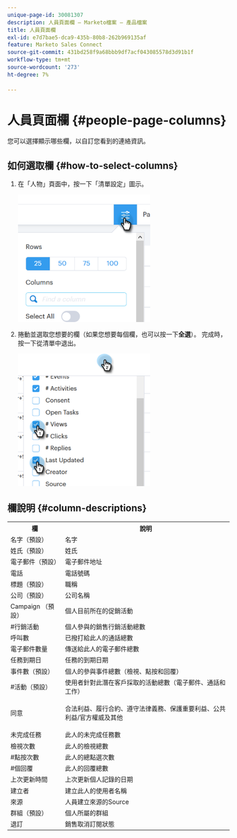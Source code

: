 ```yaml
---
unique-page-id: 30081307
description: 人員頁面欄 — Marketo檔案 — 產品檔案
title: 人員頁面欄
exl-id: e7d7bae5-dca9-435b-80b8-262b969135af
feature: Marketo Sales Connect
source-git-commit: 431bd258f9a68bbb9df7acf043085578d3d91b1f
workflow-type: tm+mt
source-wordcount: '273'
ht-degree: 7%

---
```


# 人員頁面欄 {#people-page-columns}

您可以選擇顯示哪些欄，以自訂您看到的連絡資訊。

## 如何選取欄 {#how-to-select-columns}

1. 在「人物」頁面中，按一下「清單設定」圖示。

   ![](assets/one-5.png)

1. 捲動並選取您想要的欄（如果您想要每個欄，也可以按一下&#x200B;**全選**）。 完成時，按一下從清單中退出。

   ![](assets/two-4.png)

## 欄說明 {#column-descriptions}

<table> 
 <colgroup> 
  <col> 
  <col> 
 </colgroup> 
 <tbody> 
  <tr> 
   <th>欄</th> 
   <th>說明</th> 
  </tr> 
  <tr> 
   <td>名字（預設）</td> 
   <td>名字</td> 
  </tr> 
  <tr> 
   <td>姓氏（預設）</td> 
   <td>姓氏</td> 
  </tr> 
  <tr> 
   <td colspan="1">電子郵件（預設）</td> 
   <td colspan="1">電子郵件地址</td> 
  </tr> 
  <tr> 
   <td colspan="1">電話</td> 
   <td colspan="1">電話號碼</td> 
  </tr> 
  <tr> 
   <td colspan="1">標題（預設）</td> 
   <td colspan="1">職稱</td> 
  </tr> 
  <tr> 
   <td>公司（預設）</td> 
   <td>公司名稱</td> 
  </tr> 
  <tr> 
   <td>Campaign （預設）</td> 
   <td>個人目前所在的促銷活動</td> 
  </tr> 
  <tr> 
   <td>#行銷活動</td> 
   <td>個人參與的銷售行銷活動總數</td> 
  </tr> 
  <tr> 
   <td>呼叫數</td> 
   <td>已撥打給此人的通話總數</td> 
  </tr> 
  <tr> 
   <td>電子郵件數量</td> 
   <td>傳送給此人的電子郵件總數</td> 
  </tr> 
  <tr> 
   <td>任務到期日</td> 
   <td>任務的到期日期</td> 
  </tr> 
  <tr> 
   <td>事件數（預設）</td> 
   <td>個人的參與事件總數（檢視、點按和回覆）</td> 
  </tr> 
  <tr> 
   <td>#活動（預設）</td> 
   <td>使用者針對此潛在客戶採取的活動總數（電子郵件、通話和工作）</td> 
  </tr> 
  <tr> 
   <td>同意</td> 
   <td><p>合法利益、履行合約、遵守法律義務、保護重要利益、公共利益/官方權威及其他</p></td> 
  </tr> 
  <tr> 
   <td>未完成任務</td> 
   <td>此人的未完成任務數</td> 
  </tr> 
  <tr> 
   <td>檢視次數</td> 
   <td>此人的檢視總數</td> 
  </tr> 
  <tr> 
   <td>#點按次數</td> 
   <td>此人的總點選次數</td> 
  </tr> 
  <tr> 
   <td>#個回覆</td> 
   <td>此人的回覆總數</td> 
  </tr> 
  <tr> 
   <td>上次更新時間</td> 
   <td>上次更新個人記錄的日期</td> 
  </tr> 
  <tr> 
   <td>建立者</td> 
   <td>建立此人的使用者名稱</td> 
  </tr> 
  <tr> 
   <td>來源</td> 
   <td>人員建立來源的Source</td> 
  </tr> 
  <tr> 
   <td>群組（預設）</td> 
   <td>個人所屬的群組</td> 
  </tr> 
  <tr> 
   <td colspan="1">退訂</td> 
   <td colspan="1">銷售取消訂閱狀態</td> 
  </tr> 
 </tbody> 
</table>
